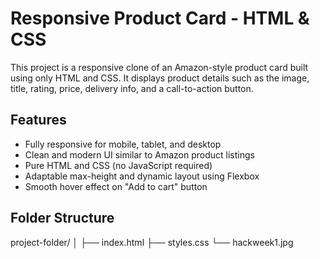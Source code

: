 # Responsive Product Card - HTML & CSS

This project is a responsive clone of an Amazon-style product card built using only HTML and CSS. It displays product details such as the image, title, rating, price, delivery info, and a call-to-action button.

## Features

- Fully responsive for mobile, tablet, and desktop
- Clean and modern UI similar to Amazon product listings
- Pure HTML and CSS (no JavaScript required)
- Adaptable max-height and dynamic layout using Flexbox
- Smooth hover effect on "Add to cart" button

## Folder Structure

project-folder/
│
├── index.html
├── styles.css
└── hackweek1.jpg

